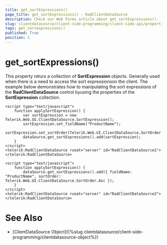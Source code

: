```yaml
---
title: get_sortExpressions()
page_title: get_sortExpressions() - RadClientDataSource
description: Check our Web Forms article about get_sortExpressions().
slug: clientdatasource/client-side-programming/client-side-api/properties/get_sortexpressions()
tags: get_sortexpressions()
published: True
position: 1
---
```


# get_sortExpressions()



This property returs a collection of **SortExpression** objects. Generally used when there is a need to access the sort expressionson the client. The example below demonstrates how to manipulating the sort expressions of the **RadClientDataSource** control byusing the properties of the **SortExpression** collection.

````ASPNET
<script type="text/javascript">
    function applySortExpression() {
        var sortExpression = new Telerik.Web.UI.ClientDataSource.SortExpression();
        sortExpression.set_fieldName("ProductName");
        sortExpression.set_sortOrder(Telerik.Web.UI.ClientDataSource.SortOrder.Asc);
        dataSource.get_sortExpressions().add(sortExpression);
    }
</script>
<telerik:RadClientDataSource runat="server" id="RadClientDataSource1">
</telerik:RadClientDataSource>
````



````ASPNET
<script type="text/javascript">
    function applySortExpression() {
        dataSource.get_sortExpressions().add({ fieldName: "ProductName", sortOrder: Telerik.Web.UI.ClientDataSource.SortOrder.Asc });
    }
</script>
<telerik:RadClientDataSource runat="server" id="RadClientDataSource2">
</telerik:RadClientDataSource>
````



# See Also

 * [ClientDataSource Object]({%slug clientdatasource/client-side-programming/clientdatasource-object%})
